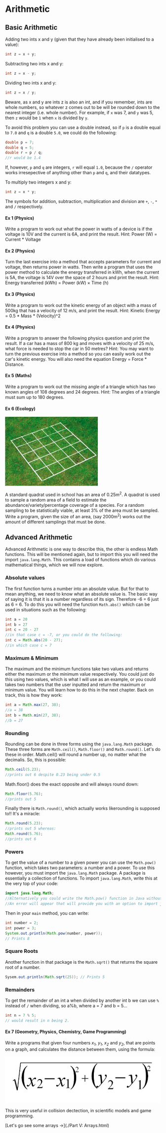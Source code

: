 Arithmetic
===

## Basic Arithmetic
Adding two ints x and y (given that they have already been initialised to a value):

```java
int z = x + y;
```

Subtracting two ints x and y:

```java
int z = x - y;
```

Dividing two ints x and y:

```java
int z = x / y;
```

Beware, as x and y are ints z is also an int, and if you remember, ints are whole numbers, so whatever z comes out to be will be rounded down to the nearest integer (i.e. whole number). For example, if `x` was 7, and `y` was 5, then `z` would be `1` when `x` is divided by `y`.

To avoid this problem you can use a double instead, so if `p` is a double equal to `7.0` and `q` is a double `5.0`, we could do the following:

```java
double p = 7;
double q = 5;
double r = p / q;
//r would be 1.4
```

If, however, `p` and `q` are integers, `r` will equal `1.0`, because the `/` operator works irresepective of anything other than `p` and `q`, and their datatypes.

To multiply two integers x and y:

```java
int z = x * y;
```

The symbols for addition, subtraction, multiplication and division are `+`, `-`, `*` and `/` respectively.

#### Ex 1 (Physics)
Write a program to work out what the power in watts of a device is if the voltage is 10V and the current is 6A, and print the result.
Hint: Power (W) = Current * Voltage

#### Ex 2 (Physics)
Turn the last exercise into a method that accepts parameters for current and voltage, then returns power in watts.  Then write a program that uses the power method to calculate the energy transferred in kWh, when the current is 5A, the voltage is 14V over the space of 2 hours and print the result.
Hint: Energy transferred (kWh) = Power (kW) × Time (h)


#### Ex 3 (Physics)
Write a program to work out the kinetic energy of an object with a mass of 500kg that has a velocity of 12 m/s, and print the result.
Hint: Kinetic Energy = 0.5 * Mass * (Velocity)^2

#### Ex 4 (Physics)
Write a program to answer the following physics question and print the result.  If a car has a mass of 800 kg and moves with a velocity of 25 m/s, what force is needed to stop the car in 50 metres?
Hint: You may want to turn the previous exercise into a method so you can easily work out the car's kinetic energy.  You will also need the equation Energy = Force * Distance.

#### Ex 5 (Maths)
Write a program to work out the missing angle of a triangle which has two known angles of 108 degrees and 24 degrees.
Hint: The angles of a triangle must sum up to 180 degrees.

#### Ex 6 (Ecology)
![A quadrat](../../Images/Chapter-I/Arithmetic/Quadrants.png)

A standard quadrat used in school has an area of 0.25m<sup>2</sup>. A quadrat is used to sample a random area of a field to estimate the abundance/variety/percentage coverage of a species. For a random sampling to be statistically viable, at least 3% of the area must be sampled. Write a program, given the size of an area, (say 2000m<sup>2</sup>) works out the amount of different samplings that must be done.

## Advanced Arithmetic
Advanced Arithmetic is one way to describe this, the other is endless Math functions. This will be mentioned again, but to import this you will need the import `java.lang.Math`. This contains a load of functions which do various mathematical things, which we will now explore.

### Absolute values
The first function turns a number into an absolute value. But for that to mean anything, we need to know what an absolute value is. The basic way of saying it is that it is a number regardless of its sign. Therefore -6 = 6 just as 6 = 6. To do this you will need the function `Math.abs()` which can be used in situations such as the following:

```java
int a = 20
int b = 27
int c = 20 - 27
//in that case c = -7, or you could do the following:
int c = Math.abs(20 - 27);
//in which case c = 7
```

### Maximum & Minimum
The maximum and the minimum functions take two values and returns either the maximum or the minimum value respectively. You could just do this using two values, which is what I will use as an example, or you could takes two numbers that the user inputted and return the maximum or minimum value. You will learn how to do this in the next chapter. Back on track, this is how they work:

```java
int a = Math.max(27, 38);
//a = 38
int b = Math.min(27, 38);
//b = 27
```

### Rounding
Rounding can be done in three forms using the `java.lang.Math` package. These three forms are `Math.ceil()`, `Math.floor()` and `Math.round()`. Let's do these in order. Math.ceil() will round a number up, no matter what the decimalis. So, this is possible:

```java
Math.ceil(5.23);
//prints out 6 despite 0.23 being under 0.5
```

Math.floor() does the exact opposite and will always round down:

```java
Math.floor(5.76);
//prints out 5
```

Finally there is `Math.round()`, which actually works likerounding is supposed to!! It's a miracle:

```java
Math.round(5.23);
//prints out 5 whereas:
Math.round(5.76);
//prints out 6
```

### Powers
To get the value of a number to a given power you can use the `Math.pow()` function, which takes two parameters: a number and a power. To use this however, you must import the `java.lang.Math` package. A package is essentially a collection of functions. To import `java.lang.Math`, write this at the very top of your code:

```java
import java.lang.Math;
//Alternatively you could write the Math.pow() function in Java without importing java.lang.Math.
//An error will appear that will provide you with an option to import java.lang.Math() without you typing anything.
```

Then in your `main` method, you can write:

```java
int number = 2;
int power = 3;
System.out.println(Math.pow(number, power));
// Prints 8
```

### Square Roots
Another function in that package is the `Math.sqrt()` that returns the square root of a number.

```java
Sysem.out.println(Math.sqrt(25)); // Prints 5
```

### Remainders
To get the remainder of an int a when divided by another int b we can use `%` instead of `/` when dividing, so a%b, where a = 7 and b = 5...

```java
int n = 7 % 5;
// would result in n being 2.
```

#### Ex 7 (Geometry, Physics, Chemistry, Game Programming)
Write a programs that given four numbers *x<sub>1</sub>*, *y<sub>1</sub>*, *x<sub>2</sub>* and *y<sub>2</sub>*, that are points on a graph, and calculates the distance between them, using the formula:

![Distance formula](../../Images/Chapter-I/Arithmetic/calculations_for_points_on_a_graph.png)

This is very useful in collision dectection, in scientific models and game programming.

[Let's go see some arrays &rarr;](./Part V: Arrays.html)
